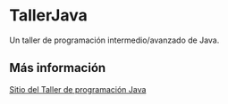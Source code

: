 # TallerJava
Un taller de programación intermedio/avanzado de Java.

## Más información
[Sitio del Taller de programación Java](https://sites.google.com/alumnos.exa.unicen.edu.ar/tallerprogjava/)
